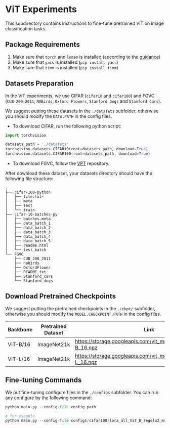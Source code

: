 # ViT Experiments

This subdirectory contains instructions to fine-tune pretrained ViT on image classification tasks.

## Package Requirements

1. Make sure that `torch` and `lomem` is installed (according to the [guidance](../../README.md))
2. Make sure that `yacs` is installed (`pip install yacs`)
3. Make sure that `timm` is installed (`pip install timm`)

## Datasets Preparation

In the ViT experiments, we use CIFAR (`cifar10` and `cifar100`) and FGVC (`CUB-200-2011`, `NABirds`, `Oxford Flowers`, `Stanford Dogs` and `Stanford Cars`).

We suggest putting these datasets in the `./datasets` subfolder, otherwise you should modify the `DATA.PATH` in the config files.

- To download CIFAR, run the following python script:
```python
import torchvision

datasets_path = './datasets'
torchvision.datasets.CIFAR10(root=datasets_path, download=True)
torchvision.datasets.CIFAR100(root=datasets_path, download=True)
```

- To download FGVC, follow the [VPT](https://github.com/KMnP/vpt) repository.

After download these dataset, your datasets directory should have the following file structure:

```
.
├── cifar-100-python
│   ├── file.txt~
│   ├── meta
│   ├── test
│   └── train
├── cifar-10-batches-py
│   ├── batches.meta
│   ├── data_batch_1
│   ├── data_batch_2
│   ├── data_batch_3
│   ├── data_batch_4
│   ├── data_batch_5
│   ├── readme.html
│   └── test_batch
└── FGVC
    ├── CUB_200_2011
    ├── nabirds
    ├── OxfordFlower
    ├── README.txt
    ├── Stanford_cars
    └── Stanford_dogs
```

## Download Pretrained Checkpoints

We suggest putting the pretrained checkpoints in the `./ckpt/` subfolder, otherwise you should modify the `MODEL.CHECKPOINT.PATH` in the config files.

|  Backbone  | Pretrained Dataset | Link |
|  --------  | -----------------  | ---- |
| ViT-B/16   | ImageNet21k        | https://storage.googleapis.com/vit_models/imagenet21k/ViT-B_16.npz |
| ViT-L/16   | ImageNet21k        | https://storage.googleapis.com/vit_models/imagenet21k/ViT-L_16.npz |

## Fine-tuning Commands

We put fine-tuning configure files in the `./configs` subfolder.
You can run any configure by the following command:
```python
python main.py --config-file config_path

# for example
python main.py --config-file configs/cifar100/lora_all_ViT_B_regelu2_msln.yaml
```